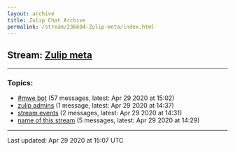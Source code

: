 ```yaml
---
layout: archive
title: Zulip Chat Archive
permalink: /stream/236604-Zulip-meta/index.html
---
```


## Stream: [Zulip meta](https://leanprover-community.github.io/archive/stream/236604-Zulip-meta/index.html)
---

### Topics:

* [#mwe bot](topic/.23mwe.20bot.html) (57 messages, latest: Apr 29 2020 at 15:02)
* [zulip admins](topic/zulip.20admins.html) (1 message, latest: Apr 29 2020 at 14:37)
* [stream events](topic/stream.20events.html) (2 messages, latest: Apr 29 2020 at 14:31)
* [name of this stream](topic/name.20of.20this.20stream.html) (5 messages, latest: Apr 29 2020 at 14:29)

<hr><p>Last updated: Apr 29 2020 at 15:07 UTC</p>